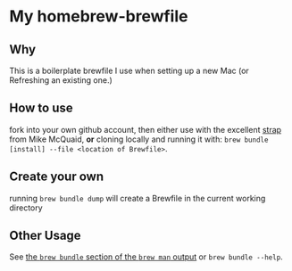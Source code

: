 # My homebrew-brewfile

## Why
This is a boilerplate brewfile I use when setting up a new Mac (or Refreshing an existing one.)

## How to use
fork into your own github account, then either use with the excellent [strap](https://github.com/MikeMcQuaid/strap "A script to bootstrap a minimal macOS development system.") from Mike McQuaid, **or** cloning locally and running it with: `brew bundle [install] --file <location of Brewfile>`.

## Create your own
running `brew bundle dump` will create a Brewfile in the current working directory

## Other Usage
See [the `brew bundle` section of the `brew man` output](https://docs.brew.sh/Manpage#bundle-subcommand) or `brew bundle --help`.
